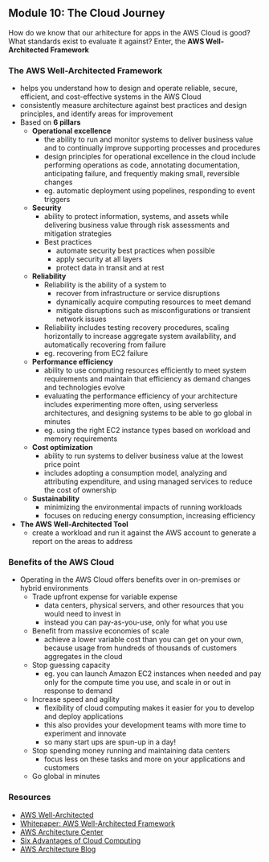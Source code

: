 ## Module 10: The Cloud Journey
How do we know that our arhitecture for apps in the AWS Cloud is good? What standards exist to evaluate it against? Enter, the __AWS Well-Architected Framework__

### The AWS Well-Architected Framework
- helps you understand how to design and operate reliable, secure, efficient, and cost-effective systems in the AWS Cloud
- consistently measure architecture against best practices and design principles, and identify areas for improvement
- Based on __6 pillars__
    - __Operational excellence__
        - the ability to run and monitor systems to deliver business value and to continually improve supporting processes and procedures
        - design principles for operational excellence in the cloud include performing operations as code, annotating documentation, anticipating failure, and frequently making small, reversible changes
        - eg. automatic deployment using popelines, responding to event triggers
    - __Security__
        - ability to protect information, systems, and assets while delivering business value through risk assessments and mitigation strategies
        - Best practices
            - automate security best practices when possible
            - apply security at all layers
            - protect data in transit and at rest
    - __Reliability__
        - Reliability is the ability of a system to
            - recover from infrastructure or service disruptions
            - dynamically acquire computing resources to meet demand
            - mitigate disruptions such as misconfigurations or transient network issues
        - Reliability includes testing recovery procedures, scaling horizontally to increase aggregate system availability, and automatically recovering from failure
        - eg. recovering from EC2 failure
    - __Performance efficiency__
        - ability to use computing resources efficiently to meet system requirements and maintain that efficiency as demand changes and technologies evolve
        - evaluating the performance efficiency of your architecture includes experimenting more often, using serverless architectures, and designing systems to be able to go global in minutes
        - eg. using the right EC2 instance types based on workload and memory requirements
    - __Cost optimization__
        - ability to run systems to deliver business value at the lowest price point
        - includes adopting a consumption model, analyzing and attributing expenditure, and using managed services to reduce the cost of ownership
    - __Sustainability__
        - minimizing the environmental impacts of running workloads
        - focuses on reducing energy consumption, increasing efficiency
- __The AWS Well-Architected Tool__
    - create a workload and run it against the AWS account to generate a report on the areas to address

### Benefits of the AWS Cloud
- Operating in the AWS Cloud offers benefits over in on-premises or hybrid environments
    - Trade upfront expense for variable expense
        - data centers, physical servers, and other resources that you would need to invest in
        - instead you can pay-as-you-use, only for what you use
    - Benefit from massive economies of scale
        - achieve a lower variable cost than you can get on your own, because usage from hundreds of thousands of customers aggregates in the cloud
    - Stop guessing capacity
        - eg. you can launch Amazon EC2 instances when needed and pay only for the compute time you use, and scale in or out in response to demand
    - Increase speed and agility
        - flexibility of cloud computing makes it easier for you to develop and deploy applications
        - this also provides your development teams with more time to experiment and innovate
        - so many start ups are spun-up in a day!
    - Stop spending money running and maintaining data centers
        - focus less on these tasks and more on your applications and customers
    - Go global in minutes

### Resources
- [AWS Well-Architected](https://aws.amazon.com/architecture/well-architected/)
- [Whitepaper: AWS Well-Architected Framework](https://d1.awsstatic.com/whitepapers/architecture/AWS_Well-Architected_Framework.pdf)
- [AWS Architecture Center](https://aws.amazon.com/architecture)
- [Six Advantages of Cloud Computing](https://docs.aws.amazon.com/whitepapers/latest/aws-overview/six-advantages-of-cloud-computing.html)
- [AWS Architecture Blog](https://aws.amazon.com/blogs/architecture/)